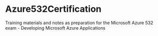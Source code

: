 # Azure532Certification
Training materials and notes as preparation for the Microsoft Azure 532 exam - Developing Microsoft Azure Applications
